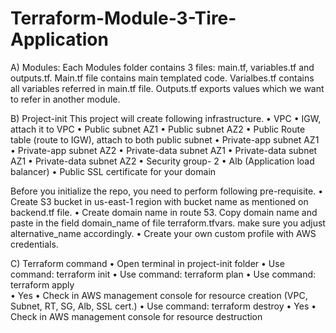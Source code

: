 # Terraform-Module-3-Tire-Application

A)	Modules: 
Each Modules folder contains 3 files: main.tf, variables.tf and outputs.tf.
Main.tf file contains main templated code. Varialbes.tf contains all variables referred in main.tf file. Outputs.tf exports values which we want to refer in another module. 

B)	Project-init
This project will create following infrastructure. 
•	VPC
•	IGW, attach it to VPC
•	Public subnet AZ1
•	Public subnet AZ2
•	Public Route table (route to IGW), attach to both public subnet 
•	Private-app subnet AZ1
•	Private-app subnet AZ2
•	Private-data subnet AZ1
•	Private-data subnet AZ1
•	Private-data subnet AZ2
•	Security group- 2 
•	Alb (Application load balancer)
•	Public SSL certificate for your domain

Before you initialize the repo, you need to perform following pre-requisite. 
•	Create S3 bucket in us-east-1 region with bucket name as mentioned on backend.tf file. 
•	Create domain name in route 53. Copy domain name and paste in the field domain_name of file terraform.tfvars. make sure you adjust alternative_name accordingly. 
•	Create your own custom profile with AWS credentials. 

C)	Terraform command
•	Open terminal in project-init folder
•	Use command: terraform init
•	Use command: terraform plan
•	Use command: terraform apply   
•	Yes
•	Check in AWS management console for resource creation (VPC, Subnet, RT, SG, Alb, SSL cert.)
•	Use command: terraform destroy
•	Yes
•	Check in AWS management console for resource destruction
